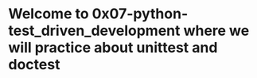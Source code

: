 # Welcome to 0x07-python-test_driven_development where we will practice about unittest and doctest

